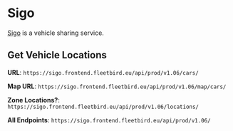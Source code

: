 # Sigo
[Sigo](https://sigo.green) is a vehicle sharing service.

## Get Vehicle Locations

**URL**: `https://sigo.frontend.fleetbird.eu/api/prod/v1.06/cars/`

**Map URL**: `https://sigo.frontend.fleetbird.eu/api/prod/v1.06/map/cars/`

**Zone Locations?**: `https://sigo.frontend.fleetbird.eu/api/prod/v1.06/locations/`

**All Endpoints**: `https://sigo.frontend.fleetbird.eu/api/prod/v1.06/`
